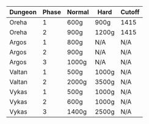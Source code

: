 | Dungeon | Phase | Normal | Hard  | Cutoff | 
|---------|-------|--------|-------|--------|
| Oreha   | 1     | 600g   | 900g  | 1415   |
| Oreha   | 2     | 900g   | 1200g | 1415   |
| Argos   | 1     | 800g   | N/A   | N/A    |
 | Argos   | 2     | 900g   | N/A   | N/A    |
 | Argos   | 3     | 1000g  | N/A   | N/A    |    
| Valtan  | 1     | 500g   | 1000g | N/A    |
| Valtan  | 2     | 2000g  | 3500g | N/A    |
| Vykas   | 1     | 500g   | 1000g | N/A    |
| Vykas   | 2     | 600g   | 1000g | N/A    |
| Vykas   | 3     | 1400g  | 2500g | N/A    |



